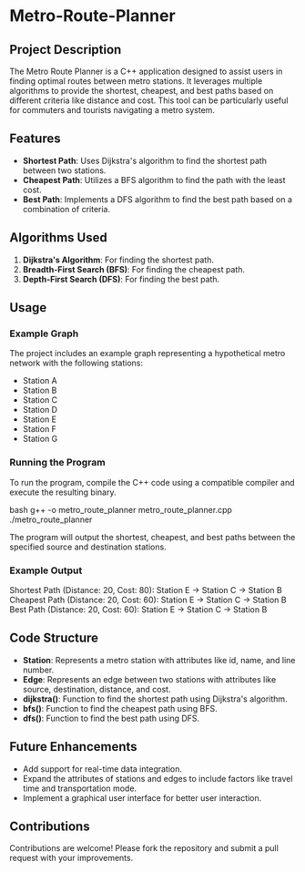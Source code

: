 # Metro-Route-Planner
## Project Description

The Metro Route Planner is a C++ application designed to assist users in finding optimal routes between metro stations. It leverages multiple algorithms to provide the shortest, cheapest, and best paths based on different criteria like distance and cost. This tool can be particularly useful for commuters and tourists navigating a metro system.

## Features

- **Shortest Path**: Uses Dijkstra's algorithm to find the shortest path between two stations.
- **Cheapest Path**: Utilizes a BFS algorithm to find the path with the least cost.
- **Best Path**: Implements a DFS algorithm to find the best path based on a combination of criteria.

## Algorithms Used

1. **Dijkstra's Algorithm**: For finding the shortest path.
2. **Breadth-First Search (BFS)**: For finding the cheapest path.
3. **Depth-First Search (DFS)**: For finding the best path.

## Usage

### Example Graph
The project includes an example graph representing a hypothetical metro network with the following stations:

- Station A
- Station B
- Station C
- Station D
- Station E
- Station F
- Station G

### Running the Program
To run the program, compile the C++ code using a compatible compiler and execute the resulting binary. 

bash
g++ -o metro_route_planner metro_route_planner.cpp
./metro_route_planner

The program will output the shortest, cheapest, and best paths between the specified source and destination stations.

### Example Output

Shortest Path (Distance: 20, Cost: 80): Station E -> Station C -> Station B
Cheapest Path (Distance: 20, Cost: 60): Station E -> Station C -> Station B
Best Path (Distance: 20, Cost: 60): Station E -> Station C -> Station B


## Code Structure

- **Station**: Represents a metro station with attributes like id, name, and line number.
- **Edge**: Represents an edge between two stations with attributes like source, destination, distance, and cost.
- **dijkstra()**: Function to find the shortest path using Dijkstra's algorithm.
- **bfs()**: Function to find the cheapest path using BFS.
- **dfs()**: Function to find the best path using DFS.

## Future Enhancements

- Add support for real-time data integration.
- Expand the attributes of stations and edges to include factors like travel time and transportation mode.
- Implement a graphical user interface for better user interaction.

## Contributions

Contributions are welcome! Please fork the repository and submit a pull request with your improvements.
